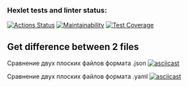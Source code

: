 ### Hexlet tests and linter status:
[![Actions Status](https://github.com/Weloza/frontend-project-46/actions/workflows/hexlet-check.yml/badge.svg)](https://github.com/Weloza/frontend-project-46/actions)
[![Maintainability](https://api.codeclimate.com/v1/badges/55f2fc25d0b5f720da36/maintainability)](https://codeclimate.com/github/Weloza/frontend-project-46/maintainability)
[![Test Coverage](https://api.codeclimate.com/v1/badges/55f2fc25d0b5f720da36/test_coverage)](https://codeclimate.com/github/Weloza/frontend-project-46/test_coverage)

## Get difference between 2 files

Сравнение двух плоских файлов формата .json
[![asciicast](https://asciinema.org/a/663178.svg)](https://asciinema.org/a/663178)

Сравнение двух плоских файлов формата .yaml
[![asciicast](https://asciinema.org/a/663247.svg)](https://asciinema.org/a/663247)